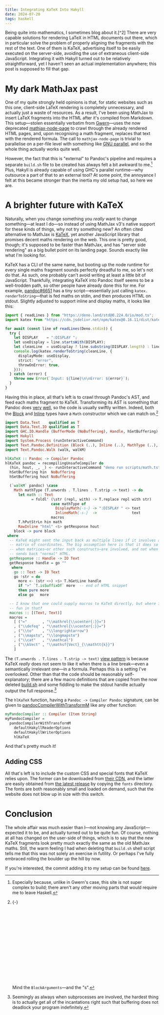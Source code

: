 ```yaml
---
title: Integrating KaTeX Into Hakyll
date: 2024-07-20
tags: haskell
---
```


<p></p>
Being quite into mathematics,
I sometimes blog about it.[^2]
There are very capable solutions for rendering LaTeX in HTML documents out there,
which in particular solve the problem of properly aligning the fragments with the rest of the text.
One of them is KaTeX,
advertising itself to be easily executed on the server-side,
avoiding the use of extraneous client-side JavaScript.
Integrating it with Hakyll turned out to be relatively straightforward,
yet I haven't seen an actual implementation anywhere;
this post is supposed to fill that gap.

<!--more-->

# My dark MathJax past

One of my quite strongly held opinions is that,
for static websites such as this one,
client-side LaTeX rendering is completely unnecessary,
and actually just a waste of resources.
As a result, I've been using MathJax
to insert LaTeX fragments into the HTML after it's compiled from Markdown.
This setup<!--
-->—stolen essentially verbatim from [Gwern][gwern:site]—<!--
-->uses the now deprecated [mathjax-node-page][mathjax-node-page]
to crawl through the already rendered HTML pages, and, upon recognising a math fragment,
replaces that text with the rendered formula.
The call to `mathjax-node-page` is trivial to parallelise on a per-file level with something like [GNU parallel],
and so the whole thing actually works quite well.

However, the fact that this is "external" to Pandoc's pipeline
and requires a separate `build.sh` file to be created has always felt a bit awkward to me.[^4]
Plus, Hakyll is already capable of using GHC's parallel runtime<!--
-->—why outsource a part of that to an external tool?
At some point, the annoyance I felt at this became stronger than the inertia my old setup had, so here we are.

# A brighter future with KaTeX

Naturally, when you change something you *really* want to change something<!--
-->—at least I do—<!--
-->so instead of using MathJax v3's native support for these kinds of things,
why not try something new?
An often cited alternative to MathJax is [KaTeX],
yet another JavaScript library that promises decent maths rendering on the web.
This one is pretty good, though;
it's supposed to be faster than MathJax,
and has "server side rendering" as a big bullet point on its landing page.
Sounds exactly like what I'm looking for.

KaTeX has a CLI of the same name,
but booting up the node runtime for every single maths fragment sounds perfectly dreadful to me,
so let's not do that.
As such, one probably can't avoid writing at least a little bit of JavaScript.
Thankfully, integrating KaTeX into Pandoc itself seems to be a well-trodden path,
so other people have already done this for me.
For example,
[pandoc#6651][pandoc:katex-integration]
has a tiny script—essentially just calling `katex.​render​To​String`—that
is fed maths on stdin,
and then produces HTML on stdout.
Slightly adjusted to support inline and display maths, it looks like this:

``` typescript
import { readLines } from "https://deno.land/std@0.224.0/io/mod.ts";
import katex from "https://cdn.jsdelivr.net/npm/katex@0.16.11/dist/katex.mjs";

for await (const line of readLines(Deno.stdin)) {
  try {
    let DISPLAY    = ":DISPLAY ";
    let useDisplay = line.startsWith(DISPLAY);
    let cleanLine  = useDisplay ? line.substring(DISPLAY.length) : line;
    console.log(katex.renderToString(cleanLine, {
      displayMode: useDisplay,
      strict: "error",
      throwOnError: true,
    }));
  } catch (error) {
    throw new Error(`Input: ${line}\n\nError: ${error}`);
  }
}
```

Having this in place,
all that's left is to crawl through Pandoc's AST,
and feed each maths fragment to KaTeX.
Transforming its AST is something that Pandoc does
[very][post:pandoc:pygments] [well][post:pandoc:bib],
so the code is usually swiftly written.
Indeed, both the [Block][pandoc:block] and [Inline][pandoc:inline] types
have a `Math` constructor which we can match on.[^3]

``` haskell
import Data.Text    qualified as T
import Data.Text.IO qualified as T
import GHC.IO.Handle (BufferMode (NoBuffering), Handle, hSetBuffering)
import Hakyll
import System.Process (runInteractiveCommand)
import Text.Pandoc.Definition (Block (..), Inline (..), MathType (..), Pandoc)
import Text.Pandoc.Walk (walk, walkM)

hlKaTeX :: Pandoc -> Compiler Pandoc
hlKaTeX pandoc = recompilingUnsafeCompiler do
  (hin, hout, _, _) <- runInteractiveCommand "deno run scripts/math.ts"
  hSetBuffering hin  NoBuffering
  hSetBuffering hout NoBuffering

  (`walkM` pandoc) \case
    Math mathType (T.unwords . T.lines . T.strip -> text) -> do
      let math :: Text
            = foldl' (\str (repl, with) -> T.replace repl with str)
                     case mathType of
                       DisplayMath{-s-} -> ":DISPLAY " <> text
                       InlineMath{-s-}  ->                text
                     macros
      T.hPutStrLn hin math
      RawInline "html" <$> getResponse hout
    block -> pure block
 where
  -- KaTeX might sent the input back as multiple lines if it involves a
  -- matrix of coordinates. The big assumption here is that it does so only
  -- when matrices—or other such constructs—are involved, and not when it
  -- sends back "normal" HTML.
  getResponse :: Handle -> IO Text
  getResponse handle = go ""
   where
    go :: Text -> IO Text
    go !str = do
      more <- (str <>) <$> T.hGetLine handle
      if ">" `T.isSuffixOf` more  -- end of HTML snippet
      then pure more
      else go   more

  -- I know that one could supply macros to KaTeX directly, but where is the
  -- fun in that‽
  macros :: [(Text, Text)]
  macros =
    [ ("≔"       , "\\mathrel{\\vcenter{:}}=")
    , ("\\defeq" , "\\mathrel{\\vcenter{:}}=")
    , ("\\to"    , "\\longrightarrow")
    , ("\\mapsto", "\\longmapsto")
    , ("\\cat"   , "\\mathcal")
    , ("\\kVect" , "\\mathsf{Vect}_{\\mathtt{k}}")
    ]
```

The `(T.unwords . T.lines . T.strip -> text)`
[view pattern][GHC:ViewPatterns]
is because KaTeX *really* does not seem to like it when there is a line break<!--
-->—even a semantically irrelevant one—<!--
-->in a formula.
Perhaps this is a setting I've overlooked.
Other than that the code should be reasonably self-explanatory;
there are a few macro definitions that are copied from the now deleted
[build.sh][site:old:build.sh]
and some fiddling to make the stdout handle actually output the full response.[^1]

The `hlKaTeX` function,
having a `Pandoc -> Compiler Pandoc` signature,
can be given to [pandocCompilerWithTransformM][] like any other function:

``` haskell
myPandocCompiler :: Compiler (Item String)
myPandocCompiler =
  pandocCompilerWithTransformM
    defaultHakyllReaderOptions
    defaultHakyllWriterOptions
    hlKaTeX
```

And that's pretty much it!

## Adding CSS

All that's left is to include the custom CSS and special fonts that KaTeX relies upon.
The former can be downloaded from [their CDN](https://cdn.jsdelivr.net/npm/katex@latest/dist/katex.min.css),
and the latter are easily obtained from
[the latest release](https://github.com/KaTeX/KaTeX/releases/)
by copying the `fonts` directory.
The fonts are both reasonably small and loaded on demand,
such that the website does not blow up in size with this switch.

# Conclusion

The whole affair was much easier than I<!--
-->—not knowing any JavaScript—<!--
-->expected it to be, and actually turned out to be quite fun.
Of course, nothing at all has changed on the user-side of things,
which is to say that the new KaTeX fragments look pretty much exactly the same as the old MathJax maths.
Still, the warm feeling I had when deleting that `build.sh` shell script tells me that this was not solely an exercise in futility.
Or perhaps I've fully embraced rolling the boulder up the hill by now.

If you're interested,
the commit adding it to my setup can be found
[here](https://github.com/slotThe/slotThe.github.io/commit/6114e0e2a568122c01236dee38e2bf772efbf1e5).

[GNU parallel]: https://www.gnu.org/software/parallel/
[KaTeX]: https://katex.org/
[gwern:site]: https://github.com/gwern/gwern.net/blob/c3d90bf1d6248d5e80dc030304c72b3f4a234455/build/sync.sh#L421
[mathjax-node-page]: https://github.com/pkra/mathjax-node-page
[pandoc:katex-integration]: https://github.com/jgm/pandoc/issues/6651
[post:pandoc:bib]: ./hakyll-and-bibtex.html
[post:pandoc:pygments]: ./pygmentising-hakyll.html
[pandoc:inline]: https://hackage.haskell.org/package/pandoc-types/docs/Text-Pandoc-Definition.html#t:Inline
[pandoc:block]: https://hackage.haskell.org/package/pandoc-types/docs/Text-Pandoc-Definition.html#t:Block
[GHC:ViewPatterns]: https://ghc.gitlab.haskell.org/ghc/doc/users_guide/exts/view_patterns.html
[site:old:build.sh]: https://github.com/slotThe/slotThe.github.io/blob/6cd02aab18e63a42a4b889e3cf4bba951277cad4/build.sh#L15
[pandocCompilerWithTransformM]: https://hackage.haskell.org/package/hakyll/docs/Hakyll-Web-Pandoc.html#v:pandocCompilerWithTransformM
[post:anki]: ./anki-latex.html
[post:phd-workflow]: ./my-phd-workflow.html

[^1]: Seemingly as always when subprocesses are involved,
      the hardest thing is to actually get all of the incantations right
      such that buffering does not deadlock your program indefinitely.

[^2]: Not as much as I should,
      I guess,
      but nowadays when I write maths it feels like a waste to not have it go into either
      [Anki][post:anki], [Org Roam][post:phd-workflow], or a paper,
      and these notes are not necessarily written/ready for public consumption.
      Oh well.

[^3]: {-} 󠀠

      󠀠

      󠀠

      󠀠

      󠀠

      󠀠

      󠀠

      󠀠

      󠀠

      Mind the `BlockArguments`—and the "s".

[^4]: Especially because, unlike in Gwern's case, this site is not super complex to build;
      there aren't any other moving parts that would require me to leave Haskell.
